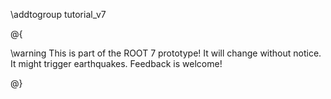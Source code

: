 \addtogroup tutorial_v7

@{

\warning This is part of the ROOT 7 prototype! It will change without notice. It might trigger earthquakes. Feedback is welcome!

@}